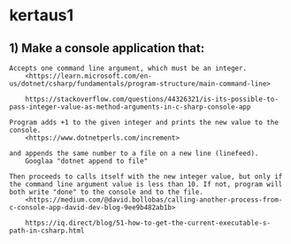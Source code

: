 # kertaus1

## 1) Make a console application that:

    Accepts one command line argument, which must be an integer.
        <https://learn.microsoft.com/en-us/dotnet/csharp/fundamentals/program-structure/main-command-line>

        https://stackoverflow.com/questions/44326321/is-its-possible-to-pass-integer-value-as-method-arguments-in-c-sharp-console-app

    Program adds +1 to the given integer and prints the new value to the console.
        <https://www.dotnetperls.com/increment>

    and appends the same number to a file on a new line (linefeed).
        Googlaa "dotnet append to file"

    Then proceeds to calls itself with the new integer value, but only if the command line argument value is less than 10. If not, program will both write "done" to the console and to the file.
        <https://medium.com/@david.bollobas/calling-another-process-from-c-console-app-david-dev-blog-9ee9b482ab1b>

        https://iq.direct/blog/51-how-to-get-the-current-executable-s-path-in-csharp.html